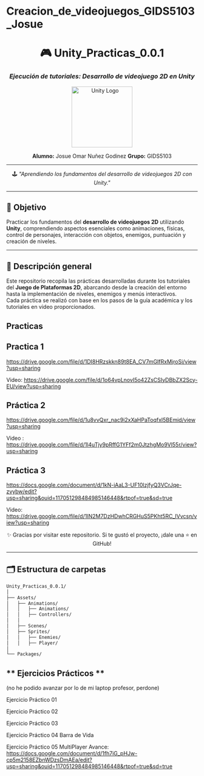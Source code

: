 # Creacion_de_videojuegos_GIDS5103_Josue
<div align="center">

# 🎮 Unity_Practicas_0.0.1  
### *Ejecución de tutoriales: Desarrollo de videojuego 2D en Unity*  

<img src="https://upload.wikimedia.org/wikipedia/commons/1/19/Unity_Technologies_logo.svg" alt="Unity Logo" width="160"/>

**Alumno:** Josue Omar Nuñez Godinez 
**Grupo:** GIDS5103  

---

🕹️ *"Aprendiendo los fundamentos del desarrollo de videojuegos 2D con Unity."*  

</div>

---

## 🎯 Objetivo

Practicar los fundamentos del **desarrollo de videojuegos 2D** utilizando **Unity**, comprendiendo aspectos esenciales como animaciones, físicas, control de personajes, interacción con objetos, enemigos, puntuación y creación de niveles.

---

## 📘 Descripción general

Este repositorio recopila las prácticas desarrolladas durante los tutoriales del **Juego de Plataformas 2D**, abarcando desde la creación del entorno hasta la implementación de niveles, enemigos y menús interactivos.  
Cada práctica se realizó con base en los pasos de la guía académica y los tutoriales en video proporcionados.

## Practicas

## Practica 1
https://drive.google.com/file/d/1DI8HRzskkn89t8EA_CV7mGIfRxMjroSi/view?usp=sharing

Video: https://drive.google.com/file/d/1o64vpLnovI5o42ZsCSIyDBbZX2Scy-EU/view?usp=sharing

## Práctica 2
https://drive.google.com/file/d/1u8vvQxr_nac9i2xXaHPaToqfxI5BEmid/view?usp=sharing

Video : https://drive.google.com/file/d/1l4uTjy9pRffG1YFf2m0JtzhgMo9Vl55r/view?usp=sharing

## Práctica 3 
https://docs.google.com/document/d/1kN-iAaL3-UF10lzjfyQ3VCrJqe-zvybw/edit?usp=sharing&ouid=117051298484985146448&rtpof=true&sd=true

Video: https://drive.google.com/file/d/1IN2M7DzHDwhCRGHuS5PKht5RC_IVvcsn/view?usp=sharing

<div align="center">

✨ Gracias por visitar este repositorio.
Si te gustó el proyecto, ¡dale una ⭐ en GitHub!

</div>

---

## 🗂️ Estructura de carpetas

```bash
Unity_Practicas_0.0.1/
│
├── Assets/                                  
│   ├── Animations/                          
│   │   ├── Animations/                      
│   │   ├── Controllers/                     
│   │
│   ├── Scenes/                             
│   ├── Sprites/                            
│   │   ├── Enemies/                        
│   │   ├── Player/                         
│
└── Packages/
```
## ** Ejercicios Prácticos ** 
(no he podido avanzar por lo de mi laptop profesor, perdone)

Ejercicio Práctico 01 

Ejercicio Práctico 02 

Ejercicio Práctico 03 

Ejercicio Práctico 04 Barra de Vida 

Ejercicio Práctico 05 MultiPlayer
Avance: https://docs.google.com/document/d/1fh7iG_pHJw-cp5m2158EZbnWDzsDmAEa/edit?usp=sharing&ouid=117051298484985146448&rtpof=true&sd=true




